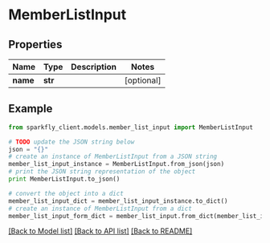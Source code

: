 # MemberListInput


## Properties
Name | Type | Description | Notes
------------ | ------------- | ------------- | -------------
**name** | **str** |  | [optional] 

## Example

```python
from sparkfly_client.models.member_list_input import MemberListInput

# TODO update the JSON string below
json = "{}"
# create an instance of MemberListInput from a JSON string
member_list_input_instance = MemberListInput.from_json(json)
# print the JSON string representation of the object
print MemberListInput.to_json()

# convert the object into a dict
member_list_input_dict = member_list_input_instance.to_dict()
# create an instance of MemberListInput from a dict
member_list_input_form_dict = member_list_input.from_dict(member_list_input_dict)
```
[[Back to Model list]](../README.md#documentation-for-models) [[Back to API list]](../README.md#documentation-for-api-endpoints) [[Back to README]](../README.md)


